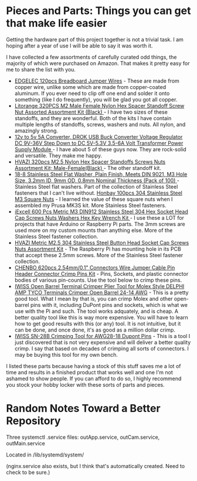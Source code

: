 # Pieces and Parts: Things you can get that make life easier

Getting the hardware part of this project together is not a trivial task.  I am hoping after a year of use I will be able to say it was worth it.

I have collected a few assortments of carefully curated odd things, the majority of which were purchased on Amazon.  That makes it pretty easy for me to share the list with you.

* [EDGELEC 120pcs Breadboard Jumper Wires](https://www.amazon.com/gp/product/B07GD2BWPY/ref=ppx_yo_dt_b_asin_title_o05_s01?ie=UTF8&th=1) - These are made from copper wire, unlike some which are made from copper-coated aluminum.  If you ever need to clip off one end and solder it onto something (like I do frequently), you will be glad you got all copper.
* [Litorange 320PCS M2 Male Female Nylon Hex Spacer Standoff Screw Nut Assorted Assortment Kit (Black) ](https://www.amazon.com/gp/product/B07D78PFQL/ref=ppx_yo_dt_b_asin_title_o00_s00?ie=UTF8&psc=1) - I have two sizes of these standoffs, and they are wonderful.  Both of the kits I have contain multiple lengths of standoffs, screws, washers and nuts.  All nylon, and amazingly strong.
* [12v to 5v 5A Converter, DROK USB Buck Converter Voltage Regulator DC 9V-36V Step Down to DC 5V-5.3V 3.5-6A Volt Transformer Power Supply Module ](https://www.amazon.com/gp/product/B01NALDSJ0/ref=ppx_yo_dt_b_asin_title_o00_s00?ie=UTF8&psc=1) - I have about 5 of these guys now.  They are rock-solid and versatile.  They make me happy.
* [HVAZI 320pcs M2.5 Nylon Hex Spacer Standoffs Screws Nuts Assortment Kit; Male-Female(Black) ](https://www.amazon.com/gp/product/B06XKWDSPT/ref=ppx_yo_dt_b_asin_title_o03_s00?ie=UTF8&psc=1) - The other standoff kit.
* [18-8 Stainless Steel Flat Washer, Plain Finish, Meets DIN 9021, M3 Hole Size, 3.2mm ID, 9mm OD, 0.8mm Nominal Thickness (Pack of 100) ](https://www.amazon.com/gp/product/B009OK7GPO/ref=ppx_yo_dt_b_asin_title_o00_s00?ie=UTF8&psc=1) - Stainless Steel flat washers.  Part of the collection of Stainless Steel fasteners that I can't live without.
[Honbay 100pcs 304 Stainless Steel M3 Square Nuts](https://www.amazon.com/gp/product/B06XPFLNBS/ref=ppx_yo_dt_b_asin_title_o08_s00?ie=UTF8&psc=1) - I learned the value of these square nuts when I assembled my Prusa MK3S kit.  More Stainless Steel fasteners.
* [iExcell 600 Pcs Metric M3 DIN912 Stainless Steel 304 Hex Socket Head Cap Screws Nuts Washers Hex Key Wrench Kit ](https://www.amazon.com/gp/product/B07J44YXV3/ref=ppx_yo_dt_b_asin_title_o08_s00?ie=UTF8&psc=1) - I use these a LOT for projects that have Arduino or Raspberry Pi parts.  The 3mm screws are used more on my custom mounts than anything else.  More of the Stainless Steel fastener collection.
* [HVAZI Metric M2.5 304 Stainless Steel Button Head Socket Cap Screws Nuts Assortment Kit](https://www.amazon.com/gp/product/B076ZN18KZ/ref=ppx_yo_dt_b_asin_title_o08_s00?ie=UTF8&psc=1) - The Raspberry Pi has mounting hole in its PCB that accept these 2.5mm screws.  More of the Stainless Steel fastener collection.
* [CHENBO 620pcs 2.54mm/0.1" Connectors Wire Jumper Cable Pin Header Connector Crimp Pins Kit](https://www.amazon.com/gp/product/B077X8XV2J/ref=ppx_yo_dt_b_asin_title_o03_s00?ie=UTF8&psc=1) - Pins, Sockets, and plastic connector bodies of various pin-counts.  Use the tool below to crimp these pins.
* [IWISS Open Barrel Terminal Crimper Plier Tool for Molex Style DELPHI AMP TYCO Terminals Crimper Open Barrel 24-14 AWG](https://www.amazon.com/gp/product/B07476C1LD/ref=ppx_yo_dt_b_asin_title_o04_s00?ie=UTF8&psc=1) - This is a pretty good tool. What I mean by that is, you can crimp Molex and other open-barrel pins with it, including DuPont pins and sockets, which is what we use with the Pi and such. The tool works adquately, and is cheap. A better quality tool like this is way more expensive. You will have to learn how to get good results with this (or any) tool. It is not intuitive, but it can be done, and once done, it's as good as a million dollar crimp.
* [IWISS SN-28B Crimping Tool for AWG28-18 Dupont Pins](https://www.amazon.com/IWISS-Professional-Compression-Ratcheting-Wire-electrode/dp/B00OMM4YUY/ref=sr_1_1?keywords=B00OMM4YUY&qid=1583281304&s=hi&sr=1-1) - This is a tool I just discovered that is not very expensive and will deliver a better quality crimp.  I say that based on decades of crimping all sorts of connectors.  I may be buying this tool for my own bench.

I listed these parts because having a stock of this stuff saves me a lot of time and results in a finished product that works well and one I'm not ashamed to show people.  If you can afford to do so, I highly recommend you stock your hobby locker with these sorts of parts and pieces.


# Random Notes Toward a Better Repository

Three systemctl .service files:  outApp.service, outCam.service, outMain.service

Located in /lib/systemd/system/ 

(nginx.service also exists, but I think that's automatically created.  Need to check to be sure.)
